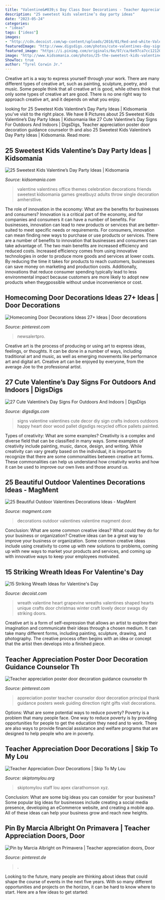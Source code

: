 ```yaml
---
title: "Valentine&#039;s Day Class Door Decorations - Teacher Appreciation Door Decorations"
description: "25 sweetest kids valentine’s day party ideas"
date: "2023-05-24"
categories:
- "ideas"
tags: ["ideas"]
images:
- "http://cdn.decoist.com/wp-content/uploads/2016/01/Red-and-white-Valentine-grapevine-heart-wreath.jpg"
featuredImage: "http://www.digsdigs.com/photos/cute-valentines-day-signs-for-outdoors-and-indoors-7.jpg"
featured_image: "https://i.pinimg.com/originals/6e/97/ca/6e97ca7cc121200d31c325b095ba8a9c.jpg"
image: "http://www.kidsomania.com/photos/25-the-sweetest-kids-valentines-day-party-ideas-4.jpg"
ShowToc: true
author: "Tyrel Corwin Jr."
---
```



Creative art is a way to express yourself through your work. There are many different types of creative art, such as painting, sculpture, poetry, and music. Some people think that all creative art is good, while others think that only some types of creative art are good. There is no one right way to approach creative art, and it depends on what you enjoy.

	

		
looking for 25 Sweetest Kids Valentine’s Day Party Ideas | Kidsomania you've visit to the right place. We have 8 Pictures about 25 Sweetest Kids Valentine’s Day Party Ideas | Kidsomania like 27 Cute Valentine’s Day Signs For Outdoors And Indoors | DigsDigs, Teacher appreciation poster door decoration guidance counselor th and also 25 Sweetest Kids Valentine’s Day Party Ideas | Kidsomania. Read more:
		
    
## 25 Sweetest Kids Valentine’s Day Party Ideas | Kidsomania

<img loading=lazy src="http://www.kidsomania.com/photos/25-the-sweetest-kids-valentines-day-party-ideas-4.jpg" onerror="this.onerror=null;this.src='https://tse1.mm.bing.net/th?id=OIP.blW3LYsLDRstnahKXzDEWAHaE7&amp;pid=15.1';" alt="25 Sweetest Kids Valentine’s Day Party Ideas | Kidsomania">

_Source: kidsomania.com_

>valentine valentines office themes celebration decorations friends sweetest kidsomania games greatbuyz adults throw single decoration amherstlive. 

	

The role of innovation in the economy: What are the benefits for businesses and consumers?
Innovation is a critical part of the economy, and for companies and consumers it can have a number of benefits. For businesses, innovation can lead to new products or services that are better-suited to meet specific needs or requirements. For consumers, innovation can mean finding new ways to purchase or use products or services.
There are a number of benefits to innovation that businesses and consumers can take advantage of. The two main benefits are increased efficiency and reduced costs. Increased efficiency comes from using innovative technologies in order to produce more goods and services at lower costs. By reducing the time it takes for products to reach customers, businesses can save money on marketing and production costs. Additionally, innovations that reduce consumer spending typically lead to less environmental impact because customers are more likely to adopt new products when theygpossible without undue inconvenience or cost.

    
## Homecoming Door Decorations Ideas 27+ Ideas | Door Decorations

<img loading=lazy src="https://i.pinimg.com/736x/cb/f2/3a/cbf23a864630ffba0dac0e5b3ff92d3b.jpg" onerror="this.onerror=null;this.src='https://tse1.mm.bing.net/th?id=OIP.2YCrkkuYsrPG8o59hmAcYAAAAA&amp;pid=15.1';" alt="Homecoming Door Decorations Ideas 27+ Ideas | Door decorations">

_Source: pinterest.com_

>newsalertpro. 

	

Creative art is the process of producing or using art to express ideas, feelings, or thoughts. It can be done in a number of ways, including traditional art and music, as well as emerging movements like performance art and digital art. Creative art can be enjoyed by everyone, from the average Joe to the professional artist.

    
## 27 Cute Valentine’s Day Signs For Outdoors And Indoors | DigsDigs

<img loading=lazy src="http://www.digsdigs.com/photos/cute-valentines-day-signs-for-outdoors-and-indoors-7.jpg" onerror="this.onerror=null;this.src='https://tse1.mm.bing.net/th?id=OIP.JSvQDIAsBoZHG8bdtHfgXQHaKR&amp;pid=15.1';" alt="27 Cute Valentine’s Day Signs For Outdoors And Indoors | DigsDigs">

_Source: digsdigs.com_

>signs valentine valentines cute decor diy sign crafts indoors outdoors happy heart door wood pallet digsdigs recycled office pallets painted. 

	

Types of creativity: What are some examples?
Creativity is a complex and diverse field that can be classified in many ways. Some examples of creativity include painting, music, dance, design, and writing. While creativity can vary greatly based on the individual, it is important to recognize that there are some commonalities between creative art forms. These commonalities can help us understand how creativity works and how it can be used to improve our own lives and those around us.

    
## 25 Beautiful Outdoor Valentines Decorations Ideas - MagMent

<img loading=lazy src="https://www.magment.com/wp-content/uploads/2016/11/Valentine-Heart-Door-Wreath.jpg" onerror="this.onerror=null;this.src='https://tse1.mm.bing.net/th?id=OIP.PdijHz07ZLD_KzGv79SXVQHaJ4&amp;pid=15.1';" alt="25 Beautiful Outdoor Valentines Decorations Ideas - MagMent">

_Source: magment.com_

>decorations outdoor valentines valentine magment door. 

	

Conclusion: What are some common creative ideas? What could they do for your business or organization?
Creative ideas can be a great way to improve your business or organization. Some common creative ideas include using creativity to come up with new solutions to problems, coming up with new ways to market your products and services, and coming up with innovative ways to keep your employees motivated.

    
## 15 Striking Wreath Ideas For Valentine&#039;s Day

<img loading=lazy src="http://cdn.decoist.com/wp-content/uploads/2016/01/Red-and-white-Valentine-grapevine-heart-wreath.jpg" onerror="this.onerror=null;this.src='https://tse3.mm.bing.net/th?id=OIP.bJJiGVNZQrgigR3OwSbLcwHaJ4&amp;pid=15.1';" alt="15 Striking Wreath Ideas for Valentine&#039;s Day">

_Source: decoist.com_

>wreath valentine heart grapevine wreaths valentines shaped hearts unique crafts door christmas winter craft lovely decor swags diy striking doors. 

	

Creative art is a form of self-expression that allows an artist to explore their imagination and communicate their ideas through a chosen medium. It can take many different forms, including painting, sculpture, drawing, and photography. The creative process often begins with an idea or concept that the artist then develops into a finished piece.

    
## Teacher Appreciation Poster Door Decoration Guidance Counselor Th

<img loading=lazy src="https://i.pinimg.com/736x/29/55/dc/2955dce0b0f996da03012a3c358a8d6c.jpg" onerror="this.onerror=null;this.src='https://tse4.mm.bing.net/th?id=OIP.QAfJUpZckJY8w3k3o-L0igHaJx&amp;pid=15.1';" alt="Teacher appreciation poster door decoration guidance counselor th">

_Source: pinterest.com_

>appreciation poster teacher counselor door decoration principal thank guidance posters week guiding direction right gifts visit decorations. 

	

Options: What are some potential ways to reduce poverty?
Poverty is a problem that many people face. One way to reduce poverty is by providing opportunities for people to get the education they need and to work. There are also ways to provide financial assistance and welfare programs that are designed to help people who are in poverty.

    
## Teacher Appreciation Door Decorations | Skip To My Lou

<img loading=lazy src="https://www.skiptomylou.org/wp-content/uploads/2009/04/teacherappreciationdoor6-1.jpg" onerror="this.onerror=null;this.src='https://tse2.mm.bing.net/th?id=OIP.mWQPh92M7gF80-2OKlVBUwAAAA&amp;pid=15.1';" alt="Teacher Appreciation Door Decorations | Skip To My Lou">

_Source: skiptomylou.org_

>skiptomylou staff lou apex clarathomson xyz. 

	

Conclusion: What are some big ideas you can consider for your business?
Some popular big ideas for businesses include creating a social media presence, developing an eCommerce website, and creating a mobile app. All of these ideas can help your business grow and reach new heights.

    
## Pin By Marcia Albright On Primavera | Teacher Appreciation Doors, Door

<img loading=lazy src="https://i.pinimg.com/originals/6e/97/ca/6e97ca7cc121200d31c325b095ba8a9c.jpg" onerror="this.onerror=null;this.src='https://tse2.mm.bing.net/th?id=OIP.ilyhiX8kv3nciGJXKwOfZwHaKy&amp;pid=15.1';" alt="Pin by Marcia Albright on Primavera | Teacher appreciation doors, Door">

_Source: pinterest.de_

>. 

	

Looking to the future, many people are thinking about ideas that could shape the course of events in the next five years. With so many different opportunities and projects on the horizon, it can be hard to know where to start. Here are a few ideas to get started: 

